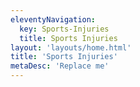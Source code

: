 ```yaml
---
eleventyNavigation:
  key: Sports-Injuries
  title: Sports Injuries
layout: 'layouts/home.html'
title: 'Sports Injuries'
metaDesc: 'Replace me'
---
```

